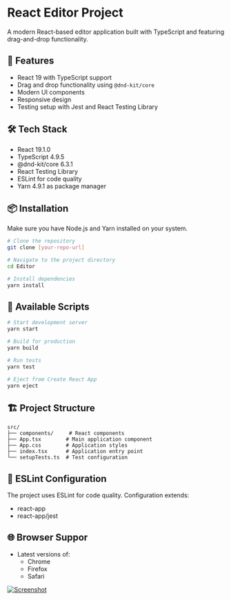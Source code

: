 # React Editor Project

A modern React-based editor application built with TypeScript and featuring drag-and-drop functionality.

## 🚀 Features

- React 19 with TypeScript support
- Drag and drop functionality using `@dnd-kit/core`
- Modern UI components
- Responsive design
- Testing setup with Jest and React Testing Library

## 🛠️ Tech Stack

- React 19.1.0
- TypeScript 4.9.5
- @dnd-kit/core 6.3.1
- React Testing Library
- ESLint for code quality
- Yarn 4.9.1 as package manager

## 📦 Installation

Make sure you have Node.js and Yarn installed on your system.

```bash
# Clone the repository
git clone [your-repo-url]

# Navigate to the project directory
cd Editor

# Install dependencies
yarn install
```

## 🚀 Available Scripts

```bash
# Start development server
yarn start

# Build for production
yarn build

# Run tests
yarn test

# Eject from Create React App
yarn eject
```

## 🏗️ Project Structure

```
src/
├── components/     # React components
├── App.tsx        # Main application component
├── App.css        # Application styles
├── index.tsx      # Application entry point
└── setupTests.ts  # Test configuration
```

## 📝 ESLint Configuration

The project uses ESLint for code quality. Configuration extends:
- react-app
- react-app/jest

## 🌐 Browser Suppor
- Latest versions of:
  - Chrome
  - Firefox
  - Safari


[![Screenshot](images/screenshot.png)](https://github.com/naorsa198/Editor/blob/master/Images/editor.png)
